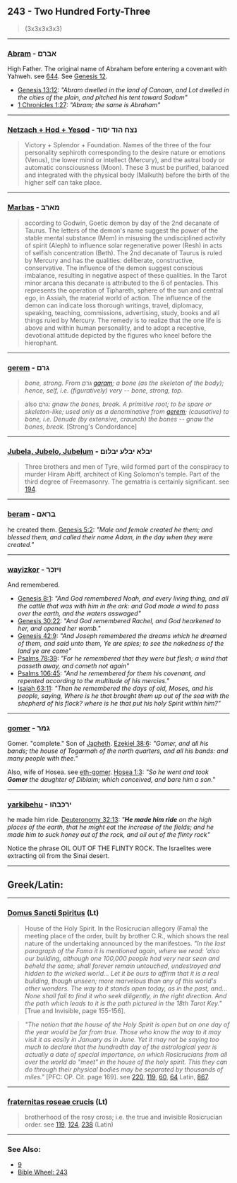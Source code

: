 ## 243 - Two Hundred Forty-Three
> (3x3x3x3x3)

---

### [Abram](/keys/ABRM) - אברם
High Father. The original name of Abraham before entering a covenant with Yahweh. see [644](644). See [Genesis 12](http://biblehub.com/esv/genesis/12.htm).

- [Genesis 13:12](https://biblehub.com/genesis/13-12.htm): *"Abram dwelled in the land of Canaan, and Lot dwelled in the cities of the plain, and pitched his tent toward Sodom"*
- [1 Chronicles 1:27](https://biblehub.com/1_chronicles/1-27.htm): *"Abram; the same is Abraham"*

---

### [Netzach + Hod + Yesod](/keys/NTzCh.HVD.ISVD) - נצח הוד יסוד
> Victory + Splendor + Foundation. Names of the three of the four personality sephiroth corresponding to the desire nature or emotions (Venus), the lower mind or intellect (Mercury), and the astral body or automatic consciousness (Moon). These 3 must be purified, balanced and integrated with the physical body (Malkuth) before the birth of the higher self can take place.

---

### [Marbas](/keys/MARB) - מארב
> according to Godwin, Goetic demon by day of the 2nd decanate of Taurus. The letters of the demon's name suggest the power of the stable mental substance (Mem) in misusing the undisciplined activity of spirit (Aleph) to influence solar regenerative power (Resh) in acts of selfish concentration (Beth). The 2nd decanate of Taurus is ruled by Mercury and has the qualities: deliberate, constructive, conservative. The influence of the demon suggest conscious imbalance, resulting in negative aspect of these qualities. In the Tarot minor arcana this decanate is attributed to the 6 of pentacles. This represents the operation of Tiphareth, sphere of the sun and central ego, in Assiah, the material world of action. The influence of the demon can indicate loss thorough writings, travel, diplomacy, speaking, teaching, commissions, advertising, study, books and all things ruled by Mercury. The remedy is to realize that the one life is above and within human personality, and to adopt a receptive, devotional attitude depicted by the figures who kneel before the hierophant.

---

### [gerem](/keys/GRM) - גרם
> *bone, strong. From גרם [garam](/keys/GRM); a bone (as the skeleton of the body); hence, self, i.e. (figuratively) very -- bone, strong, top.*

> also גרם: *gnaw the bones, break. A primitive root; to be spare or skeleton-like; used only as a denominative from [gerem](/keys/GRM); (causative) to bone, i.e. Denude (by extensive, craunch) the bones -- gnaw the bones, break.*  [Strong's Condordance]

---

### [Jubela, Jubelo, Jubelum](/keys/IBLA.IBLO.IBLVM) - יבלא יבלע יבלום
> Three brothers and men of Tyre, wild formed part of the conspiracy to murder Hiram Abiff, architect of King Solomon's temple. Part of the third degree of Freemasonry. The gematria is certainly significant. see [194](194).

---

### [beram](/keys/BRAM) - בראם
he created them. [Genesis 5:2](https://biblehub.com/genesis/5-2.htm): *"Male and female created he them; and blessed them, and called their name Adam, in the day when they were created."*

---

### [wayizkor](/keys/VIZKR) - ויזכר
And remembered.

- [Genesis 8:1](https://biblehub.com/genesis/8-1.htm): *"And God remembered Noah, and every living thing, and all the cattle that was with him in the ark: and God made a wind to pass over the earth, and the waters asswaged"*
- [Genesis 30:22](https://biblehub.com/genesis/30-22.htm): *"And God remembered Rachel, and God hearkened to her, and opened her womb."*
- [Genesis 42:9](https://biblehub.com/genesis/42-9.htm): *"And Joseph remembered the dreams which he dreamed of them, and said unto them, Ye are spies; to see the nakedness of the land ye are come"*
- [Psalms 78:39](https://biblehub.com/psalms/78-39.htm): *"For he remembered that they were but flesh; a wind that passeth away, and cometh not again"*
- [Psalms 106:45](https://biblehub.com/psalms/106-45.htm): *"And he remembered for them his covenant, and repented according to the multitude of his mercies."*
- [Isaiah 63:11](https://biblehub.com/isaiah/63-11.htm): *"Then he remembered the days of old, Moses, and his people, saying, Where is he that brought them up out of the sea with the shepherd of his flock? where is he that put his holy Spirit within him?"*

---

### [gomer](/keys/GMR) - גמר
Gomer. "complete." Son of [Japheth](/keys/IPTh). [Ezekiel 38:6](https://biblehub.com/ezekiel/38-6.htm): *"Gomer, and all his bands; the house of Togarmah of the north quarters, and all his bands: and many people with thee."*

Also, wife of Hosea. see [eth-gomer](/keys/ATh-GMR). [Hosea 1:3](https://biblehub.com/hosea/1-3.htm): *"So he went and took **Gomer** the daughter of Diblaim; which conceived, and bare him a son."*

---

### [yarkibehu](/keys/IRKBHV) - ירכבהו
he made him ride. [Deuteronomy 32:13](https://biblehub.com/deuteronomy/32-13.htm): *"**He made him ride** on the high places of the earth, that he might eat the increase of the fields; and he made him to suck honey out of the rock, and oil out of the flinty rock"*

Notice the phrase OIL OUT OF THE FLINTY ROCK. The Israelites were extracting oil from the Sinai desert.

---

## Greek/Latin:

---

### [Domus Sancti Spiritus](/latin?word=Domus+Sancti+Spiritus) (Lt)
> House of the Holy Spirit. In the Rosicrucian allegory (Fama) the meeting place of the order, built by brother C.R., which shows the real nature of the undertaking announced by the manifestoes. *"In the last paragraph of the Fama it is mentioned again, where we read: 'also our building, although one 100,000 people had very near seen and beheld the same, shall forever remain untouched, undestroyed and hidden to the wicked world... Let it be ours to affirm that it is a real building, though unseen; more marvelous than any of this world's other wonders. The way to it stands open today, as in the past, and... None shall fail to find it who seek diligently, in the right direction. And the path which leads to it is the path pictured in the 18th Tarot Key."* [True and Invisible, page 155-156].

> *"The notion that the house of the Holy Spirit is open but on one day of the year would be far from true. Those who know the way to it may visit it as easily in January as in June. Yet it may not be saying too much to declare that the hundredth day of the astrological year is actually a date of special importance, on which Rosicrucians from all over the world do "meet" in the house of the holy spirit. This they can do through their physical bodies may be separated by thousands of miles."* [PFC: OP. Cit. page 169]. see [220](220), [119](119), [60](60), [64](64) Latin, [867](867).

---

### [fraternitas roseae crucis](/latin?word=fraternitas+roseae+crucis) (Lt)
> brotherhood of the rosy cross; i.e. the true and invisible Rosicrucian order. see [119](119), [124](124), [238](238) (Latin)

---

### See Also:

- [9](9)
- [Bible Wheel: 243](https://www.biblewheel.com//GR/GR_Database.php?SearchBy_Gematria=243)
